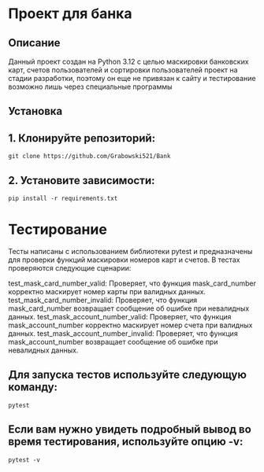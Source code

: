# Проект для банка

## Описание
Данный проект создан на Python 3.12 с целью маскировки банковских карт, счетов пользователей и сортировки пользователей 
проект на стадии разработки, поэтому он еще не привязан к сайту и тестирование возможно лишь через специальные программы
## Установка

## 1. Клонируйте репозиторий:
```
git clone https://github.com/Grabowski521/Bank
```

## 2. Установите зависимости:
```
pip install -r requirements.txt
```


# Тестирование

Тесты написаны с использованием библиотеки pytest и предназначены для проверки функций маскировки номеров карт и счетов. В тестах проверяются следующие сценарии:

test_mask_card_number_valid: Проверяет, что функция mask_card_number корректно маскирует номер карты при валидных данных.
test_mask_card_number_invalid: Проверяет, что функция mask_card_number возвращает сообщение об ошибке при невалидных данных.
test_mask_account_number_valid: Проверяет, что функция mask_account_number корректно маскирует номер счета при валидных данных.
test_mask_account_number_invalid: Проверяет, что функция mask_account_number возвращает сообщение об ошибке при невалидных данных.

## Для запуска тестов используйте следующую команду:
``` pytest ```

## Если вам нужно увидеть подробный вывод во время тестирования, используйте опцию -v:

``` pytest -v ```